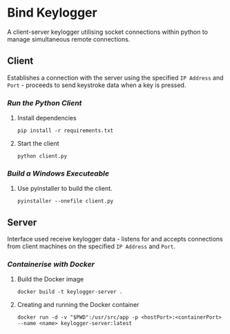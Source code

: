 # Bind Keylogger

A client-server keylogger utilising socket connections within python to manage simultaneous remote connections. 

## Client

Establishes a connection with the server using the specified `IP Address` and `Port` - proceeds to send keystroke data when a key is pressed.

### *Run the Python Client*

1. Install dependencies

    ```console
    pip install -r requirements.txt
    ```

2. Start the client

    ```console
    python client.py
    ```

### *Build a Windows Executeable*

1. Use pyinstaller to build the client.

    ```console
    pyinstaller --onefile client.py
    ```

## Server

Interface used receive keylogger data - listens for and accepts connections from client machines on the specified `IP Address` and `Port`.

### *Containerise with Docker*

1. Build the Docker image

    ```console
    docker build -t keylogger-server .
    ```

2. Creating and running the Docker container

    ```console
    docker run -d -v "$PWD":/usr/src/app -p <hostPort>:<containerPort> --name <name> keylogger-server:latest
    ```

